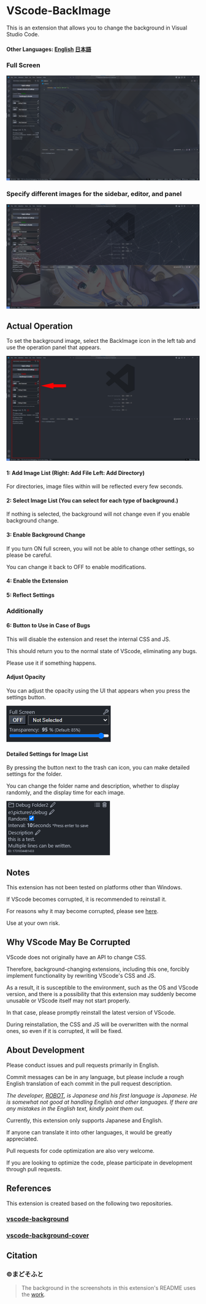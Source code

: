 # VScode-BackImage

This is an extension that allows you to change the background in Visual Studio Code.

#### Other Languages: [English](./README.md) [日本語](./README.ja-JP.md)

### Full Screen

![image](./images/fullscreen.png)

### Specify different images for the sidebar, editor, and panel

![image](./images/multiple.png)

## Actual Operation

To set the background image, select the BackImage icon in the left tab and use the operation panel that appears.

![image](./images/activebar.png)

#### 1: Add Image List (Right: Add File Left: Add Directory)

For directories, image files within will be reflected every few seconds.

#### 2: Select Image List (You can select for each type of background.)

If nothing is selected, the background will not change even if you enable background change.

#### 3: Enable Background Change

If you turn ON full screen, you will not be able to change other settings, so please be careful.

You can change it back to OFF to enable modifications.

#### 4: Enable the Extension

#### 5: Reflect Settings

### Additionally

#### 6: Button to Use in Case of Bugs

This will disable the extension and reset the internal CSS and JS.

This should return you to the normal state of VScode, eliminating any bugs.

Please use it if something happens.

#### Adjust Opacity

You can adjust the opacity using the UI that appears when you press the settings button.

![image](./images/opacity.png)

#### Detailed Settings for Image List

By pressing the button next to the trash can icon, you can make detailed settings for the folder.

You can change the folder name and description, whether to display randomly, and the display time for each image.

![image](./images/folder-settings.png)

## Notes

This extension has not been tested on platforms other than Windows.

If VScode becomes corrupted, it is recommended to reinstall it.

For reasons why it may become corrupted, please see [here](#why-vscode-may-be-corrupted).

Use at your own risk.

## Why VScode May Be Corrupted

VScode does not originally have an API to change CSS.

Therefore, background-changing extensions, including this one, forcibly implement functionality by rewriting VScode's CSS and JS.

As a result, it is susceptible to the environment, such as the OS and VScode version, and there is a possibility that this extension may suddenly become unusable or VScode itself may not start properly.

In that case, please promptly reinstall the latest version of VScode.

During reinstallation, the CSS and JS will be overwritten with the normal ones, so even if it is corrupted, it will be fixed.

## About Development

Please conduct issues and pull requests primarily in English.

Commit messages can be in any language, but please include a rough English translation of each commit in the pull request description.

*The developer, [ROBOT](https://github.com/ROBOTofficial), is Japanese and his first language is Japanese. He is somewhat not good at handling English and other languages. If there are any mistakes in the English text, kindly point them out.*

Currently, this extension only supports Japanese and English.

If anyone can translate it into other languages, it would be greatly appreciated.

Pull requests for code optimization are also very welcome.

If you are looking to optimize the code, please participate in development through pull requests.

## References

This extension is created based on the following two repositories.

### [vscode-background](https://github.com/shalldie/vscode-background)

### [vscode-background-cover](https://github.com/AShujiao/vscode-background-cover)

## Citation

### ©まどそふと

> The background in the screenshots in this extension's README uses the [work](https://madosoft.net/totsu/).
